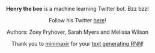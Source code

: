 <p align="center"><b>Henry the bee</b> is a machine learning Twitter bot. Bzz bzz!</p>

<p align="center">Follow his Twitter <a href="https://twitter.com/henrythebee">here</a>!</p> 

<p align="center">Authors: Zoey Fryhover, Sarah Myers and Melissa Wilson</p>

<p align="center">Thank you to <a href="https://github.com/minimaxir">minimaxir</a> for your <a href="https://github.com/minimaxir/textgenrnn">text generating RNN</a>!</p>
